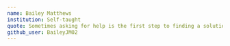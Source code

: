 ```yaml
---
name: Bailey Matthews
institution: Self-taught
quote: Sometimes asking for help is the first step to finding a solution.
github_user: BaileyJM02
---
```

